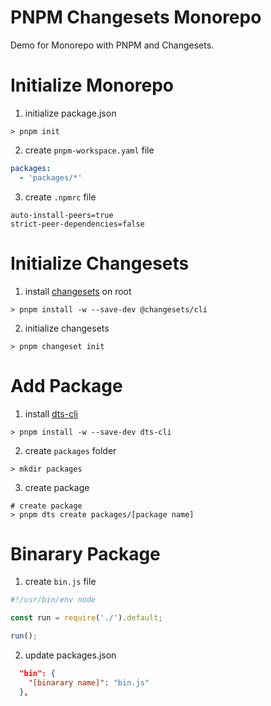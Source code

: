 # PNPM Changesets Monorepo
Demo for Monorepo with PNPM and Changesets.

# Initialize Monorepo

1. initialize package.json
```shell
> pnpm init
```

2. create `pnpm-workspace.yaml` file
```yaml
packages:
  - 'packages/*'
```

3. create `.npmrc` file
```config
auto-install-peers=true
strict-peer-dependencies=false
```


# Initialize Changesets
1. install [changesets](https://github.com/changesets/changesets) on root
```shell
> pnpm install -w --save-dev @changesets/cli
```

2. initialize changesets
```shell
> pnpm changeset init
```

# Add Package
1. install [dts-cli](https://github.com/weiran-zsd/dts-cli) 
```shell
> pnpm install -w --save-dev dts-cli
```

2. create `packages` folder
```shell
> mkdir packages
```

3. create package 
```shell
# create package
> pnpm dts create packages/[package name]
```

# Binarary Package
1. create `bin.js` file
```js
#!/usr/bin/env node

const run = require('./').default;

run();
```

2. update packages.json
```json
  "bin": {
    "[binarary name]": "bin.js"
  },
```
